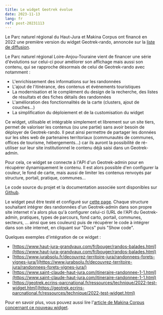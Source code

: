 ```yaml
---
title: Le widget Geotrek évolue
date: 2023-11-13
lang: fr
ref: post-20231113
---
```


Le Parc naturel régional du Haut-Jura et Makina Corpus ont financé en 2022 une première version du widget Geotrek-rando, annoncée sur la [liste de diffusion](https://groups.google.com/g/geotrek-fr/c/g7l4krS7bkE/m/kY1rA6NpAAAJ).

Le Parc naturel régional Loire-Anjou-Touraine vient de financer une série d'évolutions sur celui-ci pour améliorer son affichage mais aussi son contenu, qui se rapproche désormais de celui de Geotrek-rando avec notamment : 

- L'enrichissement des informations sur les randonnées
- L'ajout de l'itinérance, des contenus et événements touristiques
- La modernisation et le complément du design de la recherche, des listes de résultats et des fiches détails des randonnées
- L'amélioration des fonctionnalités de la carte (clusters, ajout de couches...)
- La simplification du déploiement et de la customisation du widget

Ce widget, utilisable et intégrable simplement et librement sur un site tiers, permet de valoriser les contenus (ou une partie) sans avoir besoin de déployer de Geotrek-rando. 
Il peut ainsi permettre de partager les données sur les sites web de partenaires territoriaux (communautés de communes, offices de tourisme, hébergements...) car ils auront la possibilité de ré-utiliser sur leur site institutionnel le contenu déjà saisi dans un Geotrek-admin.

Pour cela, ce widget se connecte à l'API d'un Geotrek-admin pour en récupérer dynamiquement le contenu. Il est alors possible d'en configurer la couleur, le fond de carte, mais aussi de limiter les contenus renvoyés par structure, portail, pratique, communes...

Le code source du projet et la documentation associée sont disponibles sur [Github](https://github.com/GeotrekCE/geotrek-rando-widget).

Le widget peut être testé et configuré sur [cette page](https://geotrekce.github.io/Geotrek-rando-widget/?path=/story/geotrek-rando-widget--app).
Chaque structure souhaitant intégrer des randonnées d'un Geotrek-admin dans son propre site internet n'a alors plus qu'à configurer celui-ci (URL de l'API du Geotrek-admin, pratiques, types de parcours, fond carto, portail, communes, secteurs, ... ainsi que ses couleurs) puis de récupérer le code à intégrer dans son site internet, en cliquant sur "Docs" puis "Show code".

Quelques exemples d'intégration de ce widget : 

- [https://www.haut-jura-grandvaux.com/fr/bouger/randos-balades.html](https://www.haut-jura-grandvaux.com/fr/bouger/randos-balades.html)
- [https://www.jurabsolu.fr/decouvrez-territoire-jura/randonnees-forets-vignes-jura/](https://www.jurabsolu.fr/decouvrez-territoire-jura/randonnees-forets-vignes-jura/)
- [https://www.saint-claude-haut-jura.com/itineraire-randonnee-1-1.html](https://www.saint-claude-haut-jura.com/itineraire-randonnee-1-1.html)
- [https://geotrek.ecrins-parcnational.fr/ressources/technique/2022-test-widget.html](https://geotrek.ecrins-parcnational.fr/ressources/technique/2022-test-widget.html)

Pour en savoir plus, vous pouvez aussi lire l'[article de Makina Corpus concernant ce nouveau widget](https://makina-corpus.com/logiciel-libre/developpement-geotrek-widget-finance-parc-naturel-regional-haut-jura).
